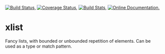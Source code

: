 [![Build Status,](https://img.shields.io/travis/jsmaniac/xlist/master.svg)](https://travis-ci.org/jsmaniac/xlist)
[![Coverage Status,](https://img.shields.io/codecov/c/github/jsmaniac/xlist/master.svg)](https://codecov.io/gh/jsmaniac/xlist)
[![Build Stats,](https://img.shields.io/badge/build-stats-blue.svg)](http://jsmaniac.github.io/travis-stats/#jsmaniac/xlist)
[![Online Documentation.](https://img.shields.io/badge/docs-online-blue.svg)](http://docs.racket-lang.org/xlist/)

xlist
=====

Fancy lists, with bounded or unbounded repetition of elements. Can be used as a type or match pattern.
